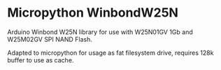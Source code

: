 # Micropython WinbondW25N
Arduino Winbond W25N library for use with W25N01GV 1Gb and W25M02GV SPI NAND Flash.

Adapted to micropython for usage as fat filesystem drive, requires 128k buffer to use as cache.
